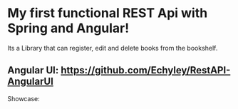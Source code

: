 # My first functional REST Api with Spring and Angular!

Its a Library that can register, edit and delete books from the bookshelf.

## Angular UI: https://github.com/Echyley/RestAPI-AngularUI

Showcase: 


